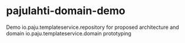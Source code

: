 # pajulahti-domain-demo
Demo io.paju.templateservice.repository for proposed architecture and domain io.paju.templateservice.domain prototyping
